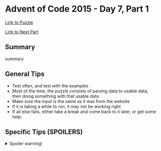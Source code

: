 # Advent of Code 2015 - Day 7, Part 1

[Link to Puzzle](https://adventofcode.com/2015/day/7)

[Link to Next Part](https://github.com/CodingAP/unofficial-aoc-syllabus/blob/main/years/2015/day7/part2.md)

## Summary
summary

## General Tips
- Test often, and test with the examples
- Most of the time, the puzzle consists of parsing data to usable data, then doing something with that usable data
- Make sure the input is the same as it was from the website
- If it is taking a while to run, it may not be working right
- If all else fails, either take a break and come back to it later, or get some help.

## Specific Tips (SPOILERS)
<details> <summary>Spoiler warning!</summary>

specific tips

</details>